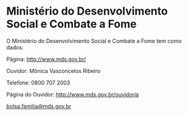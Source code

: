 Ministério do Desenvolvimento Social e Combate a Fome
====
<span itemscope itemtype="http://schema.org/GovernmentOrganization">
O <span itemprop="name">Ministério do Desenvolvimento Social e Combate a Fome</span> tem como dados:

Página: <span itemprop="url">http://www.mds.gov.br/</span>

<span itemprop="contactPoint" itemscope itemtype="http://schema.org/ContactPoint">Ouvidor: <span itemprop="name">Mônica Vasconcelos Ribeiro</span>

Telefone: <span itemprop="telephone" content="+55 0800 707 2003">0800 707 2003</span>

Página do Ouvidor: <span itemprop="url">http://www.mds.gov.br/ouvidoria</span>
<span itemprop="contactType" content="customer support"/>

<span itemprop="email">bolsa.familia@mds.gov.br</span>
</span>
</span>